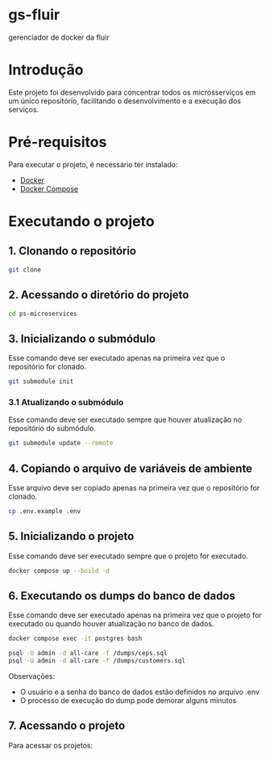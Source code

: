 # gs-fluir
gerenciador de docker da fluir


# Introdução

Este projeto foi desenvolvido para concentrar todos os microsserviços em um único repositório, facilitando o desenvolvimento e a execução dos serviços.

# Pré-requisitos

Para executar o projeto, é necessário ter instalado:

- [Docker](https://docs.docker.com/engine/install/)
- [Docker Compose](https://docs.docker.com/compose/install/)

# Executando o projeto

## 1. Clonando o repositório

```bash
git clone 
```

## 2. Acessando o diretório do projeto

```bash
cd ps-microservices
```

## 3. Inicializando o submódulo

Esse comando deve ser executado apenas na primeira vez que o repositório for clonado.

```bash
git submodule init
```

### 3.1 Atualizando o submódulo

Esse comando deve ser executado sempre que houver atualização no repositório do submódulo.

```bash
git submodule update --remote
```

## 4. Copiando o arquivo de variáveis de ambiente

Esse arquivo deve ser copiado apenas na primeira vez que o repositório for clonado.

```bash
cp .env.example .env
```

## 5. Inicializando o projeto

Esse comando deve ser executado sempre que o projeto for executado.

```bash
docker compose up --build -d
```

## 6. Executando os dumps do banco de dados

Esse comando deve ser executado apenas na primeira vez que o projeto for executado ou quando houver atualização no banco de dados.

```bash
docker compose exec -it postgres bash
```

```bash
psql -U admin -d all-care -f /dumps/ceps.sql
psql -U admin -d all-care -f /dumps/customers.sql
```

Observações: 
- O usuário e a senha do banco de dados estão definidos no arquivo .env
- O processo de execução do dump pode demorar alguns minutos

## 7. Acessando o projeto

Para acessar os projetos:

